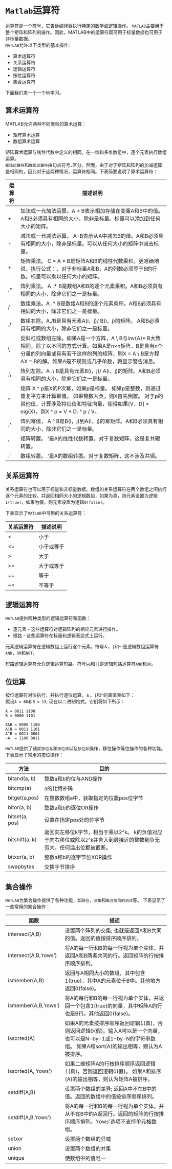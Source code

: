# `Matlab`运算符
运算符是一个符号，它告诉编译器执行特定的数学或逻辑操作。 `MATLAB`主要用于整个矩阵和阵列的操作。因此，MATLAB中的运算符既可用于标量数据也可用于非标量数据。    
`MATLAB`允许以下类型的基本操作:   

- 算术运算符    
- 关系运算符    
- 逻辑运算符    
- 按位运算符    
- 集合运算符    

下面我们来一个一个地学习。      

## 算术运算符

MATLAB允许两种不同类型的算术运算：     

- 矩阵算术运算    
- 数组算术运算    

矩阵算术运算与线性代数中定义的相同。在一维和多维数组中，逐个元素执行数组运算。     
`矩阵运算符`和`数组运算符`由句点符号`.`区分。然而，由于对于矩阵和阵列的加减运算是相同的，因此对于这两种情况，运算符相同。下表简要说明了算术运算符：     

|运算符|描述说明|
|-----|------|
|+	|加法或一元加法运算。A + B表示相加存储在变量A和B中的值。A和B必须具有相同的大小，除非是标量。标量可以添加到任何大小的矩阵。|
|-	|减法或一元减法运算。 A-B表示从A中减去B的值。A和B必须具有相同的大小，除非是标量。可以从任何大小的矩阵中减去标量。|
|*	|矩阵乘法。 C = A * B是矩阵A和B的线性代数乘积。更准确地说，执行公式：，对于非标量A和B，A的列数必须等于B的行数。标量可以乘以任何大小的矩阵。|
|.*	|阵列乘法。 A .* B是数组A和B的逐个元素乘积。A和B必须具有相同的大小，除非它们之一是标量。|
|/	|数组乘法。A .* B是数组A和B的逐个元素乘积。A和B必须具有相同的大小，除非它们之一是标量。|
|./	|数组右除。A./B是具有元素A(i，j)/ B(i，j)的矩阵。 A和B必须具有相同的大小，除非它们之一是标量。|
|\	|反斜杠或数组左除。如果A是一个方阵，A \ B与inv(A)* B大致相同，除了以不同的方式计算。如果A是n×n矩阵，B是具有n个分量的列向量或具有若干这样的列的矩阵，则X = A \ B是方程AX = B的解。如果A是不规则或几乎单数，将显示警告消息。|
|.\	|阵列左除。A .\ B是具有元素B(i，j)/ A(i，j)的矩阵。A和B必须具有相同的大小，除非它们之一是标量。|
|^	|矩阵 X ^ p是X的P次幂，如果p是标量。 如果p是整数，则通过重复平方来计算幂值。 如果整数为负，则X首先倒置。 对于p的其他值，计算涉及特征值和特征向量，使得如果[V，D] = eig(X)，则X ^ p = V * D. ^ p / V。|
|.^	|阵列幂值， A ^ B是B(i，j)到A(i，j)的幂矩阵。A和B必须具有相同的大小，除非它们之一是标量。|
|'	|矩阵转置。 '是A的线性代数转置。对于复数矩阵，这是复共轭转置。|
|.'	|数组转置。.'是A的数组转置。对于复数矩阵，这不涉及共轭。|

## 关系运算符   

关系运算符也可以用于标量和非标量数据。数组的关系运算符在两个数组之间执行逐个元素的比较，并返回相同大小的逻辑数组，如果为真，则元素设置为逻辑`1(true)`，如果为假，则元素设置为逻辑`0(false)`。    

下表显示了`MATLAB`中可用的关系运算符：    

|关系运算符|描述说明|
|-----|------|
|<	|小于|
|<=	|小于或等于|
|>	|大于|
|>=	|大于或等于|
|==	|等于|
|~=	|不等于|

## 逻辑运算符

`MATLAB`提供两种类型的逻辑运算符和函数：    

- 逐元素 - 这些运算符对逻辑阵列的相应元素进行操作。   
- 短路 - 这些运算符在标量和逻辑表达式上运行。   

元素逻辑运算符在逻辑数组上运行逐个元素。符号`＆`，`|`和`〜`是逻辑数组运算符`AND`，`OR`和`NOT`。    

短路逻辑运算符允许逻辑运算短路。符号`&&`和`||`是逻辑短路运算符`AND`和`OR`。    

## 位运算
按位运算符对位执行，并执行逐位运算。`＆`，`|`和`^`的真值表如下：    
假设`A = 60`和`B = 13`; 现在以二进制格式，它们将如下所示：     
```
A = 0011 1100
B = 0000 1101

A&B = 0000 1100    
A|B = 0011 1101    
A^B = 0011 0001    
~A  = 1100 0011   
```
`MATLAB`提供了诸如`按位与`和`按位或`以及`按位非`操作，移位操作等位操作的各种功能。    
下表显示了常用的按位操作：   

|方法|目的|
|-----|-----|
|bitand(a, b)	|整数a和b的位与AND操作|
|bitcmp(a)		|a的比特补码|
|bitget(a,pos)	|在整数数组a中，获取指定的位置pos位字节|
|bitor(a, b)	|整数a和b的逐位OR操作|
|bitset(a, pos)	|设置在指定pos处的位字节|
|bitshift(a, k)	|返回向左移位k字节，相当于乘以2^k。 k的负值对应于向右移位或除以`2^k`并舍入到最接近的整数到负无穷大。任何溢出位都被截断。|
|bitxor(a, b)	|整数a和b的逐字节位XOR操作|
|swapbytes		|交换字节排序|

## 集合操作
`MATLAB`为集合操作提供了各种功能，如`联合`，`交集`和`集合成员的测试`等。
下表显示了一些常用的集合操作：    

|函数|描述|
|-----|-----|
|intersect(A,B)			|设置两个阵列的交集; 也就是返回A和B共同的值。返回的值按排序顺序排列。|
|intersect(A,B,’rows’)	|将A的每一行和B的每一行视为单个实体，并返回A和B两者共同的行。返回矩阵的行按排序顺序排列。|
|ismember(A,B)			|返回与A相同大小的数组，其中包含1(true)，其中A的元素位于B中。其他地方返回0(false)。|
|ismember(A,B,’rows’)	|将A的每行和B的每一行视为单个实体，并返回一个包含1(true)的向量，其中矩阵A的行也是B行。其他返回0(false)。|
|issorted(A)			|如果A的元素按排序顺序返回逻辑1(真)，否则返回逻辑0(假)。输入A可以是一个向量，也可以是N-by-1或1-by-N的字符串数组。 如果A和sort(A)的输出相等，则认为A被排序。|
|issorted(A, ‘rows’)	|如果二维矩阵A的行按排序顺序返回逻辑1(真)，否则返回逻辑0(假)。 如果A和排序(A)的输出相等，则认为矩阵A被排序。|
|setdiff(A,B)			|设置两个数组的差异; 返回A中不在B中的值。返回的数组中的值按排序顺序排列。|
|setdiff(A,B,’rows’)	|将A的每一行和B的每一行视为单个实体，并从不在B中的A返回行。返回的矩阵的行按排序顺序排列。'rows'选项不支持单元格数组。|
|setxor					|设置两个数组的异或|
|union					|设置两个数组的并集|
|unique					|使数组中的值唯一|
